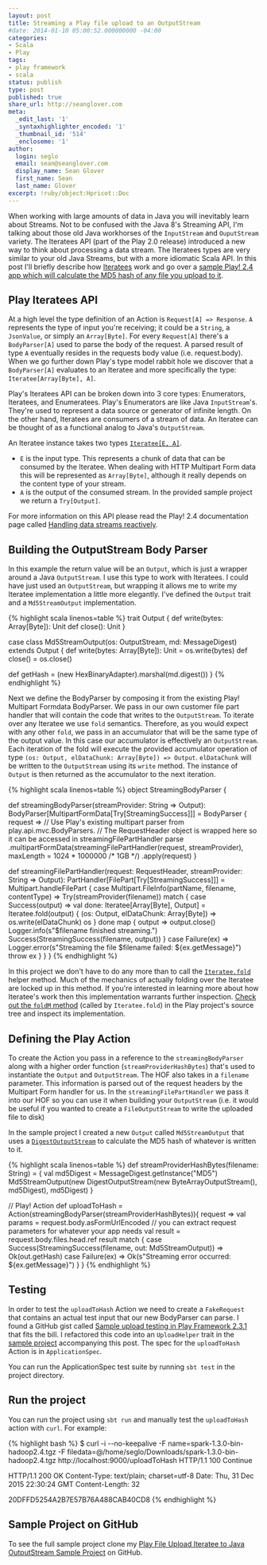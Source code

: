 ```yaml
---
layout: post
title: Streaming a Play file upload to an OutputStream
#date: 2014-01-10 05:00:52.000000000 -04:00
categories:
- Scala
- Play
tags:
- play framework
- scala
status: publish
type: post
published: true
share_url: http://seanglover.com
meta:
  _edit_last: '1'
  _syntaxhighlighter_encoded: '1'
  _thumbnail_id: '514'
  _encloseme: '1'
author:
  login: seglo
  email: sean@seanglover.com
  display_name: Sean Glover
  first_name: Sean
  last_name: Glover
excerpt: !ruby/object:Hpricot::Doc
---
```


When working with large amounts of data in Java you will inevitably learn about Streams.  Not to be confused with the Java 8's Streaming API, I'm talking about those old Java workhorses of the `InputStream` and `OuputStream` variety.  The Iteratees API (part of the Play 2.0 release) introduced a new way to think about processing a data stream.  The Iteratees types are very similar to your old Java Streams, but with a more idiomatic Scala API.  In this post I'll briefly describe how [Iteratees](https://www.playframework.com/documentation/2.4.x/Iteratees) work and go over a [sample Play! 2.4 app which will calculate the MD5 hash of any file you upload to it](https://github.com/seglo/play-file-upload-streaming).

## Play Iteratees API

At a high level the type definition of an Action is `Request[A] => Response`.  `A` represents the type of input you're receiving; it could be a `String`, a `JsonValue`, or simply an `Array[Byte]`.  For every `Request[A]` there's a `BodyParser[A]` used to parse the body of the request.  A parsed result of type `A` eventually resides in the requests body value (i.e. request.body).  When we go further down Play's type model rabbit hole we discover that a `BodyParser[A]` evaluates to an Iteratee and more specifically the type: `Iteratee[Array[Byte], A]`.

Play's Iteratees API can be broken down into 3 core types: Enumerators, Iteratees, and Enumeratees.  Play's Enumerators are like Java `InputStream`'s.  They're used to represent a data source or generator of infinite length.  On the other hand, Iteratees are consumers of a stream of data.  An Iteratee can be thought of as a functional analog to Java's `OutputStream`.

An Iteratee instance takes two types [`Iteratee[E, A]`](https://www.playframework.com/documentation/2.4.x/api/scala/index.html#play.api.libs.iteratee.Iteratee).  

- `E` is the input type.  This represents a chunk of data that can be consumed by the Iteratee.  When dealing with HTTP Multipart Form data this will be represented as `Array[Byte]`, although it really depends on the content type of your stream.
- `A` is the output of the consumed stream.  In the provided sample project we return a `Try[Output]`.

For more information on this API please read the Play! 2.4 documentation page called [Handling data streams reactively](https://www.playframework.com/documentation/2.4.x/Iteratees).

## Building the OutputStream Body Parser

In this example the return value will be an `Output`, which is just a wrapper around a Java `OutputStream`.  I use this type to work with Iteratees.  I could have just used an `OutputStream`, but wrapping it allows me to write my Iteratee implementation a little more elegantly.  I've defined the `Output` trait and a `Md5StreamOutput` implementation.

{% highlight scala linenos=table %}
trait Output {
  def write(bytes: Array[Byte]): Unit
  def close(): Unit
}

case class Md5StreamOutput(os: OutputStream, md: MessageDigest) extends Output {
  def write(bytes: Array[Byte]): Unit = os.write(bytes)
  def close() = os.close()

  def getHash = (new HexBinaryAdapter).marshal(md.digest())
}
{% endhighlight %}

Next we define the BodyParser by composing it from the existing Play! Multipart Formdata BodyParser.  We pass in our own customer file part handler that will contain the code that writes to the `OutputStream`.  To iterate over any Iteratee we use `fold` semantics.  Therefore, as you would expect with any other `fold`, we pass in an accumulator that will be the same type of the output value.  In this case our accumulator is effectively an `OutputStream`.  Each iteration of the fold will execute the provided accumulator operation of type `(os: Output, elDataChunk: Array[Byte]) => Output`.  `elDataChunk` will be written to the `OutputStream` using its `write` method.  The instance of `Output` is then returned as the accumulator to the next iteration.

{% highlight scala linenos=table %}
object StreamingBodyParser {

  def streamingBodyParser(streamProvider: String => Output): BodyParser[MultipartFormData[Try[StreamingSuccess]]] =
    BodyParser { request =>
      // Use Play's existing multipart parser from play.api.mvc.BodyParsers.
      // The RequestHeader object is wrapped here so it can be accessed in streamingFilePartHandler
      parse
        .multipartFormData(streamingFilePartHandler(request, streamProvider), maxLength = 1024 * 1000000 /* 1GB */)
        .apply(request)
    }

  def streamingFilePartHandler(request: RequestHeader,
                               streamProvider: String => Output): PartHandler[FilePart[Try[StreamingSuccess]]] =
    Multipart.handleFilePart {
      case Multipart.FileInfo(partName, filename, contentType) =>
        Try(streamProvider(filename)) match {
          case Success(output) =>
            val done: Iteratee[Array[Byte], Output] = Iteratee.fold(output) { (os: Output, elDataChunk: Array[Byte]) =>
              os.write(elDataChunk)
              os
            }
            done map { output =>
              output.close()
              Logger.info(s"$filename finished streaming.")
              Success(StreamingSuccess(filename, output))
            }
          case Failure(ex) =>
            Logger.error(s"Streaming the file $filename failed: ${ex.getMessage}")
            throw ex
      }
    }
}
{% endhighlight %}

In this project we don't have to do any more than to call the [`Iteratee.fold`](https://www.playframework.com/documentation/2.4.x/api/scala/index.html#play.api.libs.iteratee.Iteratee$@fold[E,A](state:A)(f:(A,E)=%3EA)(implicitec:scala.concurrent.ExecutionContext):play.api.libs.iteratee.Iteratee[E,A]) helper method.  Much of the mechanics of actually folding over the Iteratee are locked up in this method.  If you're interested in learning more about how Iteratee's work then this implementation warrants further inspection.  [Check out the `foldM` method](https://github.com/playframework/playframework/blob/2.4.6/framework/src/iteratees/src/main/scala/play/api/libs/iteratee/Iteratee.scala) (called by `Iteratee.fold`) in the Play project's source tree and inspect its implementation.

## Defining the Play Action

To create the Action you pass in a reference to the `streamingBodyParser` along with a higher order function (`streamProviderHashBytes`) that's used to instantiate the `Output` and `OutputStream`.  The HOF also takes in a `filename` parameter.  This information is parsed out of the request headers by the Multipart Form handler for us.  In the `streamingFilePartHandler` we pass it into our HOF so you can use it when building your `OutputStream` (i.e. it would be useful if you wanted to create a `FileOutputStream` to write the uploaded file to disk)

In the sample project I created a new `Output` called `Md5StreamOutput` that uses a [`DigestOutputStream`](https://docs.oracle.com/javase/8/docs/api/java/security/DigestOutputStream.html) to calculate the MD5 hash of whatever is written to it.

{% highlight scala linenos=table %}
  def streamProviderHashBytes(filename: String) = {
    val md5Digest = MessageDigest.getInstance("MD5")
    Md5StreamOutput(new DigestOutputStream(new ByteArrayOutputStream(), md5Digest), md5Digest)
  }

  // Play! Action
  def uploadToHash = Action(streamingBodyParser(streamProviderHashBytes)){ request =>
    val params = request.body.asFormUrlEncoded // you can extract request parameters for whatever your app needs
    val result = request.body.files.head.ref
    result match {
      case Success(StreamingSuccess(filename, out: Md5StreamOutput)) => Ok(out.getHash)
      case Failure(ex) => Ok(s"Streaming error occurred: ${ex.getMessage}")
    }
  }
{% endhighlight %}

## Testing

In order to test the `uploadToHash` Action we need to create a `FakeRequest` that contains an actual test input that our new BodyParser can parse.  I found a GitHub gist called [Sample upload testing in Play Framework 2.3.1](https://gist.github.com/emrecelikten/58ae4a4cb572cfaeb525) that fits the bill.  I refactored this code into an `UploadHelper` trait in the [sample project](https://github.com/seglo/play-file-upload-streaming) accompanying this post.  The spec for the `uploadToHash` Action is in `ApplicationSpec`.

You can run the ApplicationSpec test suite by running `sbt test` in the project directory.

## Run the project

You can run the project using `sbt run` and manually test the `uploadToHash` action with `curl`.  For example:

{% highlight bash %}
$ curl -i --no-keepalive -F name=spark-1.3.0-bin-hadoop2.4.tgz -F filedata=@/home/seglo/Downloads/spark-1.3.0-bin-hadoop2.4.tgz http://localhost:9000/uploadToHash
HTTP/1.1 100 Continue

HTTP/1.1 200 OK
Content-Type: text/plain; charset=utf-8
Date: Thu, 31 Dec 2015 22:30:24 GMT
Content-Length: 32

20DFFD5254A2B7E57B76A488CAB40CD8
{% endhighlight %}

## Sample Project on GitHub

To see the full sample project clone my [Play File Upload Iteratee to Java OutputStream Sample Project](https://github.com/seglo/play-file-upload-streaming) on GitHub.

